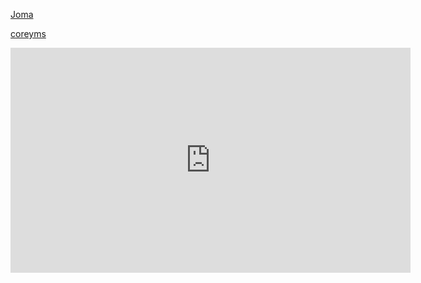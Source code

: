 [Joma](https://www.youtube.com/@jomakaze)

[coreyms](https://www.youtube.com/@coreyms)

<!--
<iframe autoplay="1" width="560" height="315" src="" title="YouTube video player" frameborder="0" allow="accelerometer; autoplay; clipboard-write; encrypted-media; gyroscope; picture-in-picture; web-share" referrerpolicy="strict-origin-when-cross-origin" allowfullscreen></iframe>
-->
<iframe id="ytplayer" type="text/html" width="640" height="360"
  src="https://www.youtube.com/embed/ZyhVh-qRZPA?si=uLy5bskcKql8IV-3&amp;controls=0"
  frameborder="0"></iframe>
